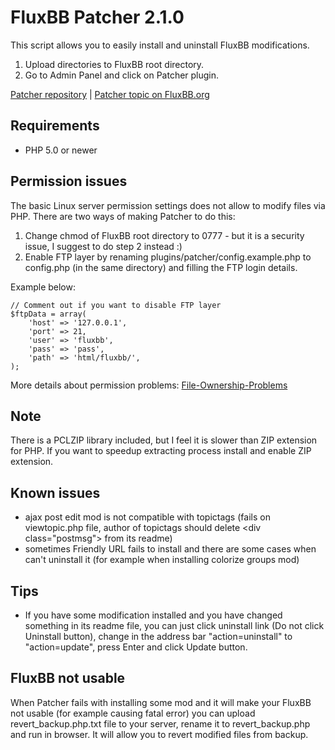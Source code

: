 # FluxBB Patcher 2.1.0

This script allows you to easily install and uninstall FluxBB modifications.

1. Upload directories to FluxBB root directory.
2. Go to Admin Panel and click on Patcher plugin.

[Patcher repository](https://github.com/daris/fluxbb-patcher) | [Patcher topic on FluxBB.org](http://fluxbb.org/forums/viewtopic.php?id=4431)

## Requirements
- PHP 5.0 or newer

## Permission issues
The basic Linux server permission settings does not allow to modify files via PHP. There are two ways of making Patcher to do this:

1. Change chmod of FluxBB root directory to 0777 - but it is a security issue, I suggest to do step 2 instead :)
2. Enable FTP layer by renaming plugins/patcher/config.example.php to config.php (in the same directory) and filling the FTP login details.

Example below:

	// Comment out if you want to disable FTP layer
	$ftpData = array(
		'host' => '127.0.0.1',
		'port' => 21,
		'user' => 'fluxbb',
		'pass' => 'pass',
		'path' => 'html/fluxbb/',
	);

More details about permission problems: [File-Ownership-Problems](http://www.joomlaholic.com/forum/showthread.php?787-File-Ownership-Problems)

## Note
There is a PCLZIP library included, but I feel it is slower than ZIP extension for PHP. If you want to speedup extracting process install and enable ZIP extension.

## Known issues
- ajax post edit mod is not compatible with topictags (fails on viewtopic.php file, author of topictags should delete &lt;div class="postmsg"&gt; from its readme)
- sometimes Friendly URL fails to install and there are some cases when can't uninstall it (for example when installing colorize groups mod)

## Tips
- If you have some modification installed and you have changed something in its readme file, you can just click uninstall link (Do not click Uninstall button), change in the address bar "action=uninstall" to "action=update", press Enter and click Update button.

## FluxBB not usable
When Patcher fails with installing some mod and it will make your FluxBB not usable (for example causing fatal error) you can upload revert_backup.php.txt file to your server, rename it to revert_backup.php and run in browser. It will allow you to revert modified files from backup.
